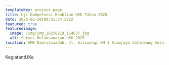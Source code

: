 ```yaml
---
templateKey: project-page
title: Uji Kompetensi Keahlian UKK Tahun 2025
date: 2025-02-20T09:51:34.522Z
featured: true
featuredimage:
  image: /img/img_20250219_114637.jpg
  alt: Sukses Melaksanakan UKK 2025
location: SMK Daarussaadah, Jl. Siliwangi KM 3 Alamjaya Jatiuwung Kota Tangerang
---
```

KegiatantUKe